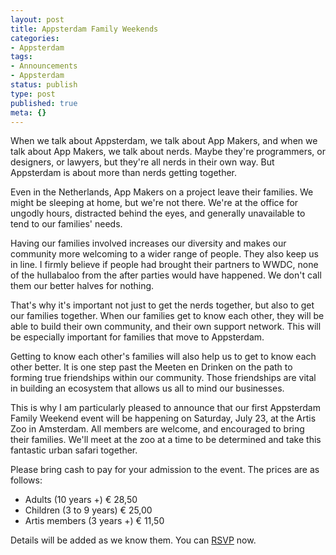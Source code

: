 ```yaml
---
layout: post
title: Appsterdam Family Weekends
categories:
- Appsterdam
tags:
- Announcements
- Appsterdam
status: publish
type: post
published: true
meta: {}
---
```

When we talk about Appsterdam, we talk about App Makers, and when we talk about App Makers, we talk about nerds. Maybe they're programmers, or designers, or lawyers, but they're all nerds in their own way. But Appsterdam is about more than nerds getting together.

Even in the Netherlands, App Makers on a project leave their families. We might be sleeping at home, but we're not there. We're at the office for ungodly hours, distracted behind the eyes, and generally unavailable to tend to our families' needs.

Having our families involved increases our diversity and makes our community more welcoming to a wider range of people. They also keep us in line. I firmly believe if people had brought their partners to WWDC, none of the hullabaloo from the after parties would have happened. We don't call them our better halves for nothing.

That's why it's important not just to get the nerds together, but also to get our families together. When our families get to know each other, they will be able to build their own community, and their own support network. This will be especially important for families that move to Appsterdam.

Getting to know each other's families will also help us to get to know each other better. It is one step past the Meeten en Drinken on the path to forming true friendships within our community. Those friendships are vital in building an ecosystem that allows us all to mind our businesses.

This is why I am particularly pleased to announce that our first Appsterdam Family Weekend event will be happening on Saturday, July 23, at the Artis Zoo in Amsterdam. All members are welcome, and encouraged to bring their families. We'll meet at the zoo at a time to be determined and take this fantastic urban safari together.

Please bring cash to pay for your admission to the event. The prices are as follows:
<ul>
<li>Adults (10 years +) € 28,50</li>
<li>Children (3 to 9 years) € 25,00</li>
<li>Artis members (3 years +) € 11,50</li>
</ul>

Details will be added as we know them. You can <a href="http://appsterdam.rs/rsvp">RSVP</a> now.
